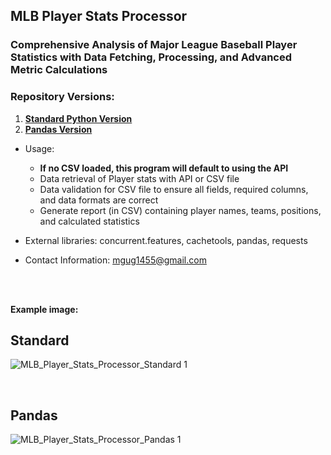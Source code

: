 ## MLB Player Stats Processor

### Comprehensive Analysis of Major League Baseball Player Statistics with Data Fetching, Processing, and Advanced Metric Calculations

### Repository Versions:
1. [**Standard Python Version**](https://github.com/googs0/MLB_Player_Stats_Processor/blob/main/MLB_Player_Sabermetrics_Standard.py)
2. [**Pandas Version**](https://github.com/googs0/MLB_Player_Stats_Processor/blob/main/MLB_Player_Sabermetrics_Pandas.py)

- Usage:
  - **If no CSV loaded, this program will default to using the API**
  - Data retrieval of Player stats with API or CSV file
  - Data validation for CSV file to ensure all fields, required columns, and data formats are correct
  - Generate report (in CSV) containing player names, teams, positions, and calculated statistics
    
- External libraries: concurrent.features, cachetools, pandas, requests
    
- Contact Information: [mgug1455@gmail.com](mailto:mgug1455@gmail.com)
<br>
<br>

**Example image:**
## **Standard**
![MLB_Player_Stats_Processor_Standard 1](/assets/Fortune500_screen1.png)

<br>

## **Pandas**
![MLB_Player_Stats_Processor_Pandas 1](/assets/Fortune500_screen1.png)
